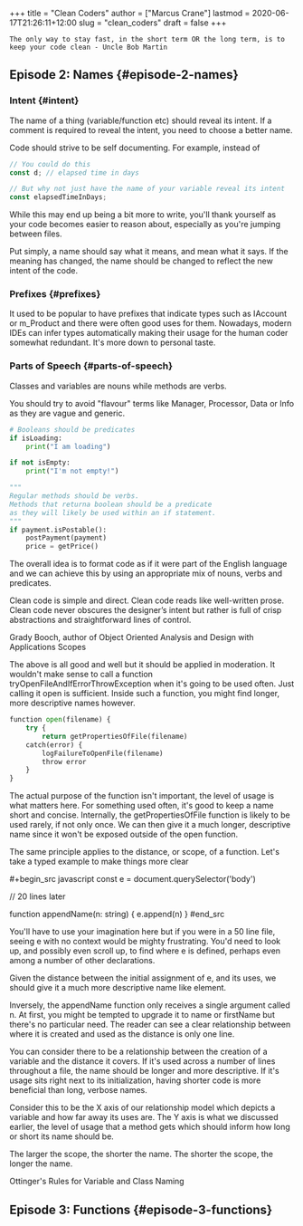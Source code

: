 +++
title = "Clean Coders"
author = ["Marcus Crane"]
lastmod = 2020-06-17T21:26:11+12:00
slug = "clean_coders"
draft = false
+++

```nil
The only way to stay fast, in the short term OR the long term, is to keep your code clean - Uncle Bob Martin
```


## Episode 2: Names {#episode-2-names}


### Intent {#intent}

The name of a thing (variable/function etc) should reveal its intent. If a comment is required to reveal the intent, you need to choose a better name.

Code should strive to be self documenting. For example, instead of

```javascript
// You could do this
const d; // elapsed time in days

// But why not just have the name of your variable reveal its intent
const elapsedTimeInDays;
```

While this may end up being a bit more to write, you'll thank yourself as your code becomes easier to reason about, especially as you're jumping between files.

Put simply, a name should say what it means, and mean what it says. If the meaning has changed, the name should be changed to reflect the new intent of the code.


### Prefixes {#prefixes}

It used to be popular to have prefixes that indicate types such as IAccount or m\_Product and there were often good uses for them. Nowadays, modern IDEs can infer types automatically making their usage for the human coder somewhat redundant. It's more down to personal taste.


### Parts of Speech {#parts-of-speech}

Classes and variables are nouns while methods are verbs.

You should try to avoid "flavour" terms like Manager, Processor, Data or Info as they are vague and generic.

```python
# Booleans should be predicates
if isLoading:
    print("I am loading")

if not isEmpty:
    print("I'm not empty!")

"""
Regular methods should be verbs.
Methods that returna boolean should be a predicate
as they will likely be used within an if statement.
"""
if payment.isPostable():
    postPayment(payment)
    price = getPrice()
```

The overall idea is to format code as if it were part of the English language and we can achieve this by using an appropriate mix of nouns, verbs and predicates.

Clean code is simple and direct. Clean code reads like well-written prose. Clean code never obscures the designer’s intent but rather is full of crisp abstractions and straightforward lines of control.

Grady Booch, author of Object Oriented Analysis and Design with Applications
Scopes

The above is all good and well but it should be applied in moderation. It wouldn't make sense to call a function tryOpenFileAndIfErrorThrowException when it's going to be used often. Just calling it open is sufficient. Inside such a function, you might find longer, more descriptive names however.

```python
function open(filename) {
    try {
        return getPropertiesOfFile(filename)
    catch(error) {
        logFailureToOpenFile(filename)
        throw error
    }
}
```

The actual purpose of the function isn't important, the level of usage is what matters here. For something used often, it's good to keep a name short and concise. Internally, the getPropertiesOfFile function is likely to be used rarely, if not only once. We can then give it a much longer, descriptive name since it won't be exposed outside of the open function.

The same principle applies to the distance, or scope, of a function. Let's take a typed example to make things more clear

\#+begin\_src javascript
const e = document.querySelector('body')

// 20 lines later

function appendName(n: string) {
  e.append(n)
}
\#end\_src

You'll have to use your imagination here but if you were in a 50 line file, seeing e with no context would be mighty frustrating. You'd need to look up, and possibly even scroll up, to find where e is defined, perhaps even among a number of other declarations.

Given the distance between the initial assignment of e, and its uses, we should give it a much more descriptive name like element.

Inversely, the appendName function only receives a single argument called n. At first, you might be tempted to upgrade it to name or firstName but there's no particular need. The reader can see a clear relationship between where it is created and used as the distance is only one line.

You can consider there to be a relationship between the creation of a variable and the distance it covers. If it's used across a number of lines throughout a file, the name should be longer and more descriptive. If it's usage sits right next to its initialization, having shorter code is more beneficial than long, verbose names.

Consider this to be the X axis of our relationship model which depicts a variable and how far away its uses are. The Y axis is what we discussed earlier, the level of usage that a method gets which should inform how long or short its name should be.

The larger the scope, the shorter the name. The shorter the scope, the longer the name.

Ottinger's Rules for Variable and Class Naming


## Episode 3: Functions {#episode-3-functions}
